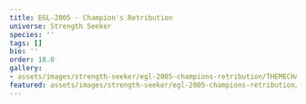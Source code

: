 ```yaml
---
title: EGL-2005 - Champion's Retribution
universe: Strength Seeker
species: ''
tags: []
bio: ''
order: 18.0
gallery:
- assets/images/strength-seeker/egl-2005-champions-retribution/THEMECHA.png
featured: assets/images/strength-seeker/egl-2005-champions-retribution/THEMECHA.png
---
```

